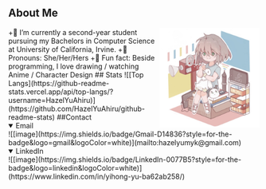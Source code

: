 ## About Me
<img align="right" width="200" height="200" src="https://github.com/HazelYuAhiru/HazelYuAhiru/blob/329a419d325ec81b323b6b3247a08fcb336aced5/pfp.jpg">
+📖 I’m currently a second-year student pursuing my Bachelors in Computer Science at University of California, Irvine.
+🦆 Pronouns: She/Her/Hers
+🎨 Fun fact: Beside programming, I love drawing / watching Anime / Character Design
## Stats
![[Top Langs](https://github-readme-stats.vercel.app/api/top-langs/?username=HazelYuAhiru)](https://github.com/HazelYuAhiru/github-readme-stats)
##Contact
<details open> 
    <summary> 
      Email
    </summary>
      ![[image](https://img.shields.io/badge/Gmail-D14836?style=for-the-badge&logo=gmail&logoColor=white)](mailto:hazelyumyk@gmail.com)
</details>
<details open> 
    <summary> 
      LinkedIn
    </summary>
![[image](https://img.shields.io/badge/LinkedIn-0077B5?style=for-the-badge&logo=linkedin&logoColor=white)](https://www.linkedin.com/in/yihong-yu-ba62ab258/)
</details>
